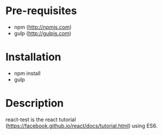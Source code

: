 # Pre-requisites
* npm (http://npmjs.com)
* gulp (http://gulpjs.com)

# Installation
* npm install
* gulp

# Description
react-test is the react tutorial (https://facebook.github.io/react/docs/tutorial.html) using ES6.